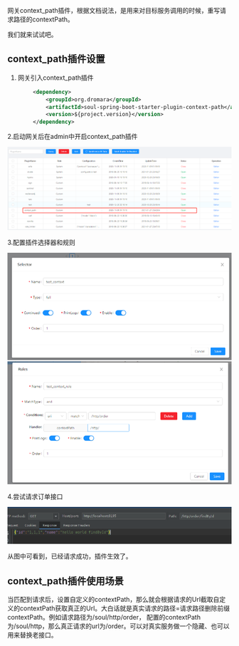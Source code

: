 网关context_path插件，根据文档说法，是用来对目标服务调用的时候，重写请求路径的contextPath。

我们就来试试吧。

## context_path插件设置

1. 网关引入context_path插件

```xml
        <dependency>
            <groupId>org.dromara</groupId>
            <artifactId>soul-spring-boot-starter-plugin-context-path</artifactId>
            <version>${project.version}</version>
        </dependency>
```

2.启动网关后在admin中开启context_path插件

![微信截图20210128004129.png](assets/20210128004213-o7s9vqe-%E5%BE%AE%E4%BF%A1%E6%88%AA%E5%9B%BE_20210128004129.png)

3.配置插件选择器和规则

![微信截图20210128004646.png](assets/20210128004721-o38rcag-%E5%BE%AE%E4%BF%A1%E6%88%AA%E5%9B%BE_20210128004646.png)![微信截图20210128004656.png](assets/20210128004721-kt8iuf9-%E5%BE%AE%E4%BF%A1%E6%88%AA%E5%9B%BE_20210128004656.png)

4.尝试请求订单接口

![微信截图20210128004754.png](assets/20210128004815-oypa6xh-%E5%BE%AE%E4%BF%A1%E6%88%AA%E5%9B%BE_20210128004754.png)

从图中可看到，已经请求成功，插件生效了。

## context_path插件使用场景

当匹配到请求后，设置自定义的contextPath，那么就会根据请求的Url截取自定义的contextPath获取真正的Url。大白话就是真实请求的路径=请求路径删除前缀contextPath。例如请求路径为/soul/http/order， 配置的contextPath为/soul/http，那么真正请求的url为/order。可以对真实服务做一个隐藏、也可以用来替换老接口。